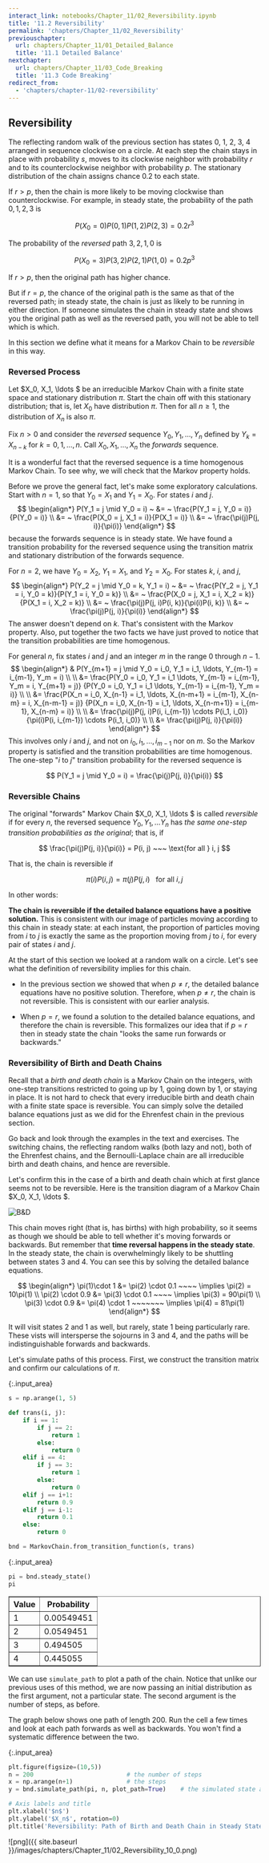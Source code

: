 ```yaml
---
interact_link: notebooks/Chapter_11/02_Reversibility.ipynb
title: '11.2 Reversibility'
permalink: 'chapters/Chapter_11/02_Reversibility'
previouschapter:
  url: chapters/Chapter_11/01_Detailed_Balance
  title: '11.1 Detailed Balance'
nextchapter:
  url: chapters/Chapter_11/03_Code_Breaking
  title: '11.3 Code Breaking'
redirect_from:
  - 'chapters/chapter-11/02-reversibility'
---
```


## Reversibility

The reflecting random walk of the previous section has states 0, 1, 2, 3, 4 arranged in sequence clockwise on a circle. At each step the chain stays in place with probability $s$, moves to its clockwise neighbor with probability $r$ and to its counterclockwise neighbor with probability $p$. The stationary distribution of the chain assigns chance 0.2 to each state.

If $r > p$, then the chain is more likely to be moving clockwise than counterclockwise. For example, in steady state, the probability of the path $0, 1, 2, 3$ is

$$
P(X_0 = 0)P(0, 1)P(1, 2)P(2, 3) = 0.2r^3
$$

The probability of the *reversed* path $3, 2, 1, 0$ is

$$
P(X_0 = 3)P(3, 2)P(2, 1)P(1, 0) = 0.2p^3
$$

If $r > p$, then the original path has higher chance.

But if $r = p$, the chance of the original path is the same as that of the reversed path; in steady state, the chain is just as likely to be running in either direction. If someone simulates the chain in steady state and shows you the original path as well as the reversed path, you will not be able to tell which is which.

In this section we define what it means for a Markov Chain to be *reversible* in this way.

### Reversed Process
Let $X_0, X_1, \ldots $ be an irreducible Markov Chain with a finite state space and stationary distribution $\pi$. Start the chain off with this stationary distribution; that is, let $X_0$ have distribution $\pi$. Then for all $n \ge 1$, the distribution of $X_n$ is also $\pi$.

Fix $n > 0$ and consider the *reversed* sequence $Y_0, Y_1, \ldots, Y_n$ defined by $Y_k = X_{n-k}$ for $k = 0, 1, \ldots, n$. Call $X_0, X_1, \ldots, X_n$ the *forwards* sequence.

It is a wonderful fact that the reversed sequence is a time homogenous Markov Chain. To see why, we will check that the Markov property holds.

Before we prove the general fact, let's make some exploratory calculations. Start with $n = 1$, so that $Y_0 = X_1$ and $Y_1 = X_0$. For states $i$ and $j$.
$$
\begin{align*}
P(Y_1 = j \mid Y_0 = i) ~ &= ~ \frac{P(Y_1 = j, Y_0 = i)}{P(Y_0 = i)} \\
&= ~ \frac{P(X_0 = j, X_1 = i)}{P(X_1 = i)} \\
&= ~ \frac{\pi(j)P(j, i)}{\pi(i)}
\end{align*}
$$
because the forwards sequence is in steady state. We have found a transition probability for the reversed sequence using the transition matrix and stationary distribution of the forwards sequence.

For $n = 2$, we have $Y_0 = X_2$, $Y_1 = X_1$, and $Y_2 = X_0$. For states $k$, $i$, and $j$,
$$
\begin{align*}
P(Y_2 = j \mid Y_0 = k, Y_1 = i) ~ &= ~ \frac{P(Y_2 = j, Y_1 = i, Y_0 = k)}{P(Y_1 = i, Y_0 = k)} \\
&= ~ \frac{P(X_0 = j, X_1 = i, X_2 = k)}{P(X_1 = i, X_2 = k)} \\
&= ~ \frac{\pi(j)P(j, i)P(i, k)}{\pi(i)P(i, k)} \\
&= ~ \frac{\pi(j)P(j, i)}{\pi(i)}
\end{align*}
$$
The answer doesn't depend on $k$. That's consistent with the Markov property. Also, put together the two facts we have just proved to notice that the transition probabilities are time homogenous.

For general $n$, fix states $i$ and $j$ and an integer $m$ in the range 0 through $n-1$.
$$
\begin{align*}
& P(Y_{m+1} = j \mid Y_0 = i_0, Y_1 = i_1, \ldots, Y_{m-1} = i_{m-1}, Y_m = i) \\ \\ 
&=
\frac{P(Y_0 = i_0, Y_1 = i_1 \ldots, Y_{m-1} = i_{m-1}, Y_m = i, Y_{m+1} = j)}
{P(Y_0 = i_0, Y_1 = i_1 \ldots, Y_{m-1} = i_{m-1}, Y_m = i)} \\ \\
&= \frac{P(X_n = i_0, X_{n-1} = i_1, \ldots, X_{n-m+1} = i_{m-1}, X_{n-m} = i, X_{n-m-1} = j)}
{P(X_n = i_0, X_{n-1} = i_1, \ldots, X_{n-m+1)} = i_{m-1}, X_{n-m} = i)} \\ \\
&= \frac{\pi(j)P(j, i)P(i, i_{m-1}) \cdots P(i_1, i_0)}
{\pi(i)P(i, i_{m-1}) \cdots P(i_1, i_0)} \\ \\
&= \frac{\pi(j)P(j, i)}{\pi(i)}
\end{align*}
$$
This involves only $i$ and $j$, and not on $i_0, i_1, \ldots, i_{m-1}$ nor on $m$. So the Markov property is satisfied and the transition probabilities are time homogenous. The one-step "$i$ to $j$" transition probability for the reversed sequence is

$$
P(Y_1 = j \mid Y_0 = i) = \frac{\pi(j)P(j, i)}{\pi(i)}
$$

### Reversible Chains
The original "forwards" Markov Chain $X_0, X_1, \ldots $ is called *reversible* if for every $n$, the reversed sequence $Y_0, Y_1, \ldots Y_n$
has *the same one-step transition probabilities as the original*; that is, if

$$
\frac{\pi(j)P(j, i)}{\pi(i)} = P(i, j) ~~~ \text{for all } i, j
$$

That is, the chain is reversible if

$$
\pi(i)P(i, j) = \pi(j)P(j, i) ~~~ \text{for all } i, j
$$

In other words:

**The chain is reversible if the detailed balance equations have a positive solution.** This is consistent with our image of particles moving according to this chain in steady state: at each instant, the proportion of particles moving from $i$ to $j$ is exactly the same as the proportion moving from $j$ to $i$, for every pair of states $i$ and $j$. 

At the start of this section we looked at a random walk on a circle. Let's see what the definition of reversibility implies for this chain.

- In the previous section we showed that when $p \ne r$, the detailed balance equations have no positive solution. Therefore, when $p \ne r$, the chain is not reversible. This is consistent with our earlier analysis.

- When $p = r$, we found a solution to the detailed balance equations, and therefore the chain is reversible. This formalizes our idea that if $p = r$ then in steady state the chain "looks the same run forwards or backwards."

### Reversibility of Birth and Death Chains
Recall that a *birth and death chain* is a Markov Chain on the integers, with one-step transitions restricted to going up by 1, going down by 1, or staying in place. It is not hard to check that every irreducible birth and death chain with a finite state space is reversible. You can simply solve the detailed balance equations just as we did for the Ehrenfest chain in the previous section.

Go back and look through the examples in the text and exercises. The switching chains, the reflecting random walks (both lazy and not), both of the Ehrenfest chains, and the Bernoulli-Laplace chain are all irreducible birth and death chains, and hence are reversible.

Let's confirm this in the case of a birth and death chain which at first glance seems not to be reversible. Here is the transition diagram of a Markov Chain $X_0, X_1, \ldots $.

![B&D](trans_b_and_d.png)

This chain moves right (that is, has births) with high probability, so it seems as though we should be able to tell whether it's moving forwards or backwards. But remember that **time reversal happens in the steady state**. In the steady state, the chain is overwhelmingly likely to be shuttling between states 3 and 4. You can see this by solving the detailed balance equations.

$$
\begin{align*}
\pi(1)\cdot 1 &= \pi(2) \cdot 0.1 ~~~~ \implies \pi(2) = 10\pi(1)  \\
\pi(2) \cdot 0.9 &= \pi(3) \cdot 0.1 ~~~~ \implies \pi(3) = 90\pi(1) \\
\pi(3) \cdot 0.9 &= \pi(4) \cdot 1 ~~~~~~~ \implies \pi(4) = 81\pi(1)
\end{align*}
$$

It will visit states 2 and 1 as well, but rarely, state 1 being particularly rare. These vists will intersperse the sojourns in 3 and 4, and the paths will be indistinguishable forwards and backwards.

Let's simulate paths of this process. First, we construct the transition matrix and confirm our calculations of $\pi$.


{:.input_area}
```python
s = np.arange(1, 5)

def trans(i, j):
    if i == 1:
        if j == 2:
            return 1
        else:
            return 0
    elif i == 4:
        if j == 3:
            return 1
        else:
            return 0
    elif j == i+1:
        return 0.9
    elif j == i-1:
        return 0.1
    else:
        return 0

bnd = MarkovChain.from_transition_function(s, trans)
```


{:.input_area}
```python
pi = bnd.steady_state()
pi
```




<div markdown="0">
<table border="1" class="dataframe">
    <thead>
        <tr>
            <th>Value</th> <th>Probability</th>
        </tr>
    </thead>
    <tbody>
        <tr>
            <td>1    </td> <td>0.00549451 </td>
        </tr>
        <tr>
            <td>2    </td> <td>0.0549451  </td>
        </tr>
        <tr>
            <td>3    </td> <td>0.494505   </td>
        </tr>
        <tr>
            <td>4    </td> <td>0.445055   </td>
        </tr>
    </tbody>
</table>
</div>



We can use `simulate_path` to plot a path of the chain. Notice that unlike our previous uses of this method, we are now passing an initial distribution as the first argument, not a particular state. The second argument is the number of steps, as before.

The graph below shows one path of length 200. Run the cell a few times and look at each path forwards as well as backwards. You won't find a systematic difference between the two. 


{:.input_area}
```python
plt.figure(figsize=(10,5))
n = 200                          # the number of steps
x = np.arange(n+1)               # the steps
y = bnd.simulate_path(pi, n, plot_path=True)    # the simulated state at each step

# Axis labels and title
plt.xlabel('$n$')
plt.ylabel('$X_n$', rotation=0)
plt.title('Reversibility: Path of Birth and Death Chain in Steady State');
```


![png]({{ site.baseurl }}/images/chapters/Chapter_11/02_Reversibility_10_0.png)

